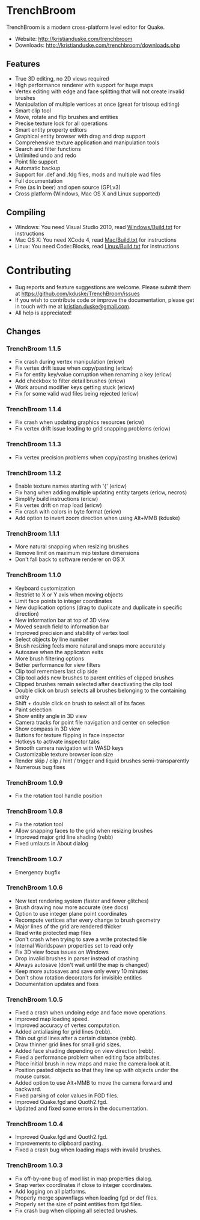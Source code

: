 # TrenchBroom

TrenchBroom is a modern cross-platform level editor for Quake.

- Website:   http://kristianduske.com/trenchbroom
- Downloads: http://kristianduske.com/trenchbroom/downloads.php

## Features
- True 3D editing, no 2D views required
- High performance renderer with support for huge maps
- Vertex editing with edge and face splitting that will not create invalid brushes
- Manipulation of multiple vertices at once (great for trisoup editing)
- Smart clip tool
- Move, rotate and flip brushes and entities
- Precise texture lock for all operations
- Smart entity property editors
- Graphical entity browser with drag and drop support
- Comprehensive texture application and manipulation tools
- Search and filter functions
- Unlimited undo and redo
- Point file support
- Automatic backup
- Support for .def and .fdg files, mods and multiple wad files
- Full documentation
- Free (as in beer) and open source (GPLv3)
- Cross platform (Windows, Mac OS X and Linux supported)

## Compiling
- Windows: You need Visual Studio 2010, read [Windows/Build.txt](Windows/Build.txt) for instructions
- Mac OS X: You need XCode 4, read [Mac/Build.txt](Mac/Build.txt) for instructions
- Linux: You need Code::Blocks, read [Linux/Build.txt](Linux/Build.txt) for instructions

# Contributing
- Bug reports and feature suggestions are welcome. Please submit them at https://github.com/kduske/TrenchBroom/issues
- If you wish to contribute code or improve the documentation, please get in touch with me at kristian.duske@gmail.com.
- All help is appreciated!

## Changes
### TrenchBroom 1.1.5
- Fix crash during vertex manipulation (ericw)
- Fix vertex drift issue when copy/pasting (ericw)
- Fix for entity key/value corruption when renaming a key (ericw)
- Add checkbox to filter detail brushes (ericw)
- Work around modifier keys getting stuck (ericw)
- Fix for some valid wad files being rejected (ericw)

### TrenchBroom 1.1.4
- Fix crash when updating graphics resources (ericw)
- Fix vertex drift issue leading to grid snapping problems (ericw)

### TrenchBroom 1.1.3
- Fix vertex precision problems when copy/pasting brushes (ericw)

### TrenchBroom 1.1.2
- Enable texture names starting with '{' (ericw)
- Fix hang when adding multiple updating entity targets (ericw, necros)
- Simplify build instructions (ericw)
- Fix vertex drift on map load (ericw)
- Fix crash with colors in byte format (ericw)
- Add option to invert zoom direction when using Alt+MMB (kduske)

### TrenchBroom 1.1.1
- More natural snapping when resizing brushes
- Remove limit on maximum mip texture dimensions
- Don't fall back to software renderer on OS X

### TrenchBroom 1.1.0
- Keyboard customization
- Restrict to X or Y axis when moving objects
- Limit face points to integer coordinates
- New duplication options (drag to duplicate and duplicate in specific direction)
- New information bar at top of 3D view
- Moved search field to information bar
- Improved precision and stability of vertex tool
- Select objects by line number
- Brush resizing feels more natural and snaps more accurately
- Autosave when the applicaton exits
- More brush filtering options
- Better performance for view filters
- Clip tool remembers last clip side
- Clip tool adds new brushes to parent entities of clipped brushes
- Clipped brushes remain selected after deactivating the clip tool
- Double click on brush selects all brushes belonging to the containing entity
- Shift + double click on brush to select all of its faces
- Paint selection
- Show entity angle in 3D view
- Camera tracks for point file navigation and center on selection
- Show compass in 3D view
- Buttons for texture flipping in face inspector
- Hotkeys to activate inspector tabs
- Smooth camera navigation with WASD keys
- Customizable texture browser icon size
- Render skip / clip / hint / trigger and liquid brushes semi-transparently
- Numerous bug fixes

### TrenchBroom 1.0.9
- Fix the rotation tool handle position

### TrenchBroom 1.0.8
- Fix the rotation tool
- Allow snapping faces to the grid when resizing brushes
- Improved major grid line shading (rebb)
- Fixed umlauts in About dialog

### TrenchBroom 1.0.7
- Emergency bugfix

### TrenchBroom 1.0.6
- New text rendering system (faster and fewer glitches)
- Brush drawing now more accurate (see docs)
- Option to use integer plane point coordinates
- Recompute vertices after every change to brush geometry
- Major lines of the grid are rendered thicker
- Read write protected map files
- Don't crash when trying to save a write protected file
- Internal Worldspawn properties set to read only
- Fix 3D view focus issues on Windows
- Drop invalid brushes in parser instead of crashing
- Always autosave (don't wait until the map is changed)
- Keep more autosaves and save only every 10 minutes
- Don't show rotation decorators for invisible entities
- Documentation updates and fixes

### TrenchBroom 1.0.5
- Fixed a crash when undoing edge and face move operations.
- Improved map loading speed.
- Improved accuracy of vertex computation.
- Added antialiasing for grid lines (rebb).
- Thin out grid lines after a certain distance (rebb).
- Draw thinner grid lines for small grid sizes.
- Added face shading depending on view direction (rebb).
- Fixed a performance problem when editing face attributes.
- Place initial brush in new maps and make the camera look at it.
- Position pasted objects so that they line up with objects under the mouse cursor.
- Added option to use Alt+MMB to move the camera forward and backward.
- Fixed parsing of color values in FGD files.
- Improved Quake.fgd and Quoth2.fgd.
- Updated and fixed some errors in the documentation.

### TrenchBroom 1.0.4
- Improved Quake.fgd and Quoth2.fgd.
- Improvements to clipboard pasting.
- Fixed a crash bug when loading maps with invalid brushes.

### TrenchBroom 1.0.3
- Fix off-by-one bug of mod list in map properties dialog.
- Snap vertex coordinates if close to integer coordinates.
- Add logging on all platforms.
- Properly merge spawnflags when loading fgd or def files.
- Properly set the size of point entities from fgd files.
- Fix crash bug when clipping all selected brushes.
